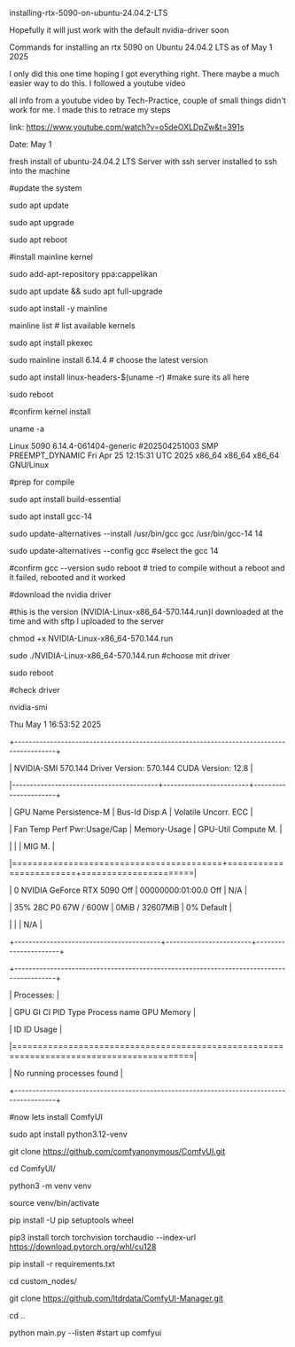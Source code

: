 installing-rtx-5090-on-ubuntu-24.04.2-LTS

Hopefully it will just work with the default nvidia-driver soon

Commands for installing an rtx 5090 on Ubuntu 24.04.2 LTS as of May 1 2025

I only did this one time hoping I got everything right. There maybe a much easier way to do this. I followed a youtube video 


all info from a youtube video by Tech-Practice, couple of small things didn't work for me. I made this to retrace my steps

link: https://www.youtube.com/watch?v=o5deOXLDpZw&t=391s

Date: May 1

fresh install of ubuntu-24.04.2 LTS Server with ssh server installed to ssh into the machine

#update the system

sudo apt update

sudo apt upgrade

sudo apt reboot

#install mainline kernel

sudo add-apt-repository ppa:cappelikan

sudo apt update && sudo apt full-upgrade

sudo apt install -y mainline

mainline list  # list available kernels 

sudo apt install pkexec

sudo mainline install 6.14.4 # choose the latest version

sudo apt install linux-headers-$(uname -r) #make sure its all here

sudo reboot 

#confirm kernel install 

uname -a

Linux 5090 6.14.4-061404-generic #202504251003 SMP PREEMPT_DYNAMIC Fri Apr 25 12:15:31 UTC 2025 x86_64 x86_64 x86_64 GNU/Linux


#prep for compile

sudo apt install build-essential

sudo apt install gcc-14

sudo update-alternatives --install /usr/bin/gcc gcc /usr/bin/gcc-14 14

sudo update-alternatives --config gcc #select the gcc 14

#confirm
gcc --version
sudo reboot # tried to compile without a reboot and it failed, rebooted and it worked 

#download the nvidia driver

#this is the version  (NVIDIA-Linux-x86_64-570.144.run)I downloaded at the time and with sftp I uploaded to the server

chmod +x NVIDIA-Linux-x86_64-570.144.run 

sudo ./NVIDIA-Linux-x86_64-570.144.run #choose mit driver

sudo reboot

#check driver

nvidia-smi


Thu May  1 16:53:52 2025       

+-----------------------------------------------------------------------------------------+

| NVIDIA-SMI 570.144                Driver Version: 570.144        CUDA Version: 12.8     |

|-----------------------------------------+------------------------+----------------------+

| GPU  Name                 Persistence-M | Bus-Id          Disp.A | Volatile Uncorr. ECC |

| Fan  Temp   Perf          Pwr:Usage/Cap |           Memory-Usage | GPU-Util  Compute M. |

|                                         |                        |               MIG M. |

|=========================================+========================+======================|

|   0  NVIDIA GeForce RTX 5090        Off |   00000000:01:00.0 Off |                  N/A |

| 35%   28C    P0             67W /  600W |       0MiB /  32607MiB |      0%      Default |

|                                         |                        |                  N/A |

+-----------------------------------------+------------------------+----------------------+

                                                                                         

+-----------------------------------------------------------------------------------------+

| Processes:                                                                              |

|  GPU   GI   CI              PID   Type   Process name                        GPU Memory |

|        ID   ID                                                               Usage      |

|=========================================================================================|

|  No running processes found                                                             |

+-----------------------------------------------------------------------------------------+

#now lets install ComfyUI

sudo apt install python3.12-venv

git clone https://github.com/comfyanonymous/ComfyUI.git

cd ComfyUI/

python3 -m venv venv

source venv/bin/activate

pip install -U pip setuptools wheel

pip3 install torch torchvision torchaudio --index-url https://download.pytorch.org/whl/cu128

pip install -r requirements.txt

cd custom_nodes/

git clone https://github.com/ltdrdata/ComfyUI-Manager.git

cd ..

python main.py --listen #start up comfyui



